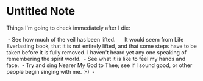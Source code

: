 # Untitled Note

Things I'm going to check immediately after I die:

 - See how much of the veil has been lifted.
     It would seem from Life Everlasting book, that it is not entirely lifted, and that some steps have to be taken before it is fully removed. I haven't heard yet any one speaking of remembering the spirit world.
 - See what it is like to feel my hands and face.
 - Try and sing Nearer My God to Thee; see if I sound good, or other people begin singing with me. :-)
 -
